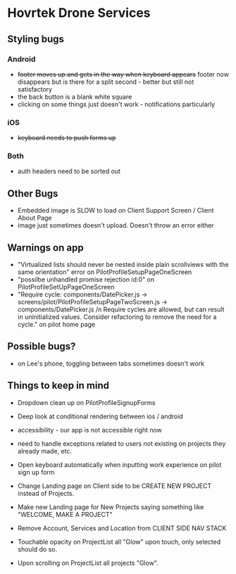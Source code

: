 # Hovrtek Drone Services

## Styling bugs

### Android
* ~~footer moves up and gets in the way when keyboard appears~~ footer now disappears but is there for a split second - better but still not satisfactory
*  the back button is a blank white square
* clicking on some things just doesn't work - notifications particularly

### iOS
* ~~keyboard needs to push forms up~~

### Both
* auth headers need to be sorted out


## Other Bugs
* Embedded image is SLOW to load on Client Support Screen / Client About Page
* image just sometimes doesn't upload. Doesn't throw an error either

## Warnings on app
* "Virtualized lists should never be nested inside plain scrollviews with the same orientation" error on PilotProfileSetupPageOneScreen
* "possilbe unhandled promise rejection id:0" on PilotProfileSetUpPageOneScreen
* "Require cycle: components/DatePicker.js -> screens/pilot/PilotProfileSetupPageTwoScreen.js -> components/DatePicker.js /n Require cycles are allowed, but can result in uninitialized values. Consider refactoring to remove the need for a cycle." on pilot home page


## Possible bugs?

* on Lee's phone, toggling between tabs sometimes doesn't work

## Things to keep in mind

* Dropdown clean up on PilotProfileSignupForms
* Deep look at conditional rendering between ios / android
* accessibility - our app is not accessible right now
* need to handle exceptions related to users not existing on projects they already made, etc.


* Open keyboard automatically when inputting work experience on pilot sign up form

* Change Landing page on Client side to be CREATE NEW PROJECT instead of Projects.
* Make new Landing page for New Projects saying something like "WELCOME, MAKE A PROJECT"
* Remove Account, Services and Location from CLIENT SIDE NAV STACK

* Touchable opacity on ProjectList all "Glow" upon touch, only selected should do so.
* Upon scrolling on ProjectList all projects "Glow". 